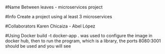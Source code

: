 #Name
Between leaves - microservices project

#Info
Create a project using al least 3 microservices

#Collaborators
Karen Chicaiza - Abel López

#Using
Docker build -t docker-app . was used to configure the image in docker hub, then to run the program, which is a library, the ports 8080:3001 should be used and you will see
